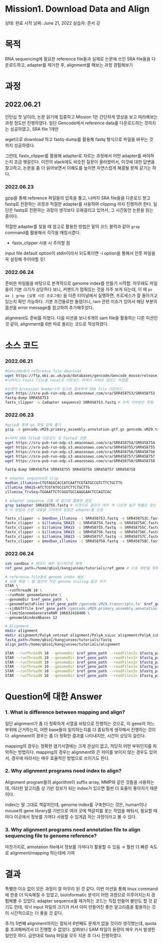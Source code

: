 # Mission1. Download Data and Align

상태: 완료
시작 날짜: June 21, 2022
실습자: 준서 강

# 목적

RNA sequencing에 필요한 reference file들과 실제로 논문에 쓰인 SRA file들을 다운로드하고, adapter를 제거한 후, alignment를 해보는 과정 경험해보기

# 과정

## 2022.06.21

인턴십 첫 날이라, 논문 읽기에 집중하고 Mission 1은 간단하게 영상을 보고 따라해보는 과정 정도만 진행하였다. 일단 Gencode에서 reference data를 다운로드하는 것까지는 성공하였고, SRA file 1개만

wget으로 download 하고 fastq-dump를 활용해 fastq 형식으로 파일을 바꾸는 것 까지 성공하였다.

그런데, fastx_clipper를 활용해 adapter로 자르는 과정에서 어떤 adapter를 써야하는지 조금 헷갈린다. 이전의 slack에도 비슷한 질문이 올라왔어서, 이것에 대한 답변을 참고하고, 논문을 좀 더 읽어보면서 이해도를 높이면 자연스럽게 해결될 문제 같기는 하다.

### 2022.06.23

gzip을 통해 reference 파일들의 압축을 풀고, 나머지 SRA file들을 다운로드 받고 fastq로 전환하는 과정과 적절한 adapter를 사용하여 clipping 까지 진행하려 한다. 일단은 fastq로 전환하는 과정이 생각보다 오래걸리고 있어서, 그 시간동안 논문을 읽는 중이다.

적절한 adapter를 찾을 때 참고로 활용한 방법은 밑의 코드 블럭과 같아 `grep` command를 활용해서 각각을 매칭시켰다.

- fastx_clipper 사용 시 주의할 점

input file default option이 stdin이라서 되도록이면 -i option을 통해서 인풋 파일을 꼭 설정해 주어야할 듯!

### 2022.06.24

준비한 파일들을 바탕으로 본격적으로 genome index를 만들기 시작함. 아무래도 파일들이 기본 크기가 상당하다 보니, 커맨드가 멈춰있는 것을 자주 보게 되는데, 이 때 `ps ax | grep {실행 시킨 프로그램}` 을 다른 터미널에서 실행하면, 프로세스가 잘 돌아가고 있는지 확인 가능하다. 기본 조건들로만 돌렸더니, ram 관련 이슈가 있어서 해당 부분의 옵션을 error message를 참고하여 추가해주었다.

alignment도 준비를 마쳤다. 다음 미션을 보니 6개의 sam file을 활용하는 다른 미션인 것 같아, alignment를 6번 따로 돌리는 코드로 작성하였다.

# 소스 코드

### 2022.06.21

```bash
#Gencode에서 reference file download
wget https://ftp.ebi.ac.uk/pub/databases/gencode/Gencode_mouse/release_M29/gencode.vM29.primary_assembly.annotation.gtf.gz
#나머지는 Fasta file을 local로 다운로드 하여서 서버로 업로드 하였음

#논문의 Accession Numbers의 링크로 접속하여 SRA file 다운로드
wget https://sra-pub-run-odp.s3.amazonaws.com/sra/SRR458753/SRR458753
fastq-dump SRR458753
fastx_clipper -a {adapter sequence} SRR458753.fastq # 아직 이부분은 못함
```

### 2022.06.23

```bash
#gzip을 통해 gz 파일 압축 풀기
gzip -d gencode.vM29.primary_assembly.annotation.gtf.gz gencode.vM29.transcripts.fa.gz GRCm39.primary_assembly.genome.fa.gz

#나머지 SRA file들 다운로드 및 fastq로 전환
wget https://sra-pub-run-odp.s3.amazonaws.com/sra/SRR458754/SRR458754
wget https://sra-pub-run-odp.s3.amazonaws.com/sra/SRR458755/SRR458755
wget https://sra-pub-run-odp.s3.amazonaws.com/sra/SRR458756/SRR458756
wget https://sra-pub-run-odp.s3.amazonaws.com/sra/SRR458757/SRR458757
wget https://sra-pub-run-odp.s3.amazonaws.com/sra/SRR458758/SRR458758

fastq-dump SRR458754 SRR458755 SRR458756 SRR458757 SRR458758

# adapter sequence로 clip
modban_illumina=CTGTAGGCACCATCAATTCGTATGCCGTCTTCTGCTTG
illumina_SRA15=ATCTCGTATGCCGTCTTCTGCTTG
illumina_TruSeq=TGGAATTCTCGGGTGCCAAGGAACTCCAGTCAC

# adapter sequence 고를 때 참고로 활용한 방법
grep $adapter SRR45875X.fastq # 이것으로 결과가 여러 개 나오면 높은 확률로 맞는 것
# 이 방법과 논문 내용을 고려하여 알맞은 adapter를 선정

fastx_clipper -a $modban_illumina -i SRR458753.fastq -o SRR458753C.fastq
fastx_clipper -a $illumina_SRA15 -i SRR458754.fastq -o SRR458754C.fastq
fastx_clipper -a $illumina_SRA15 -i SRR458755.fastq -o SRR458755C.fastq
fastx_clipper -a $illumina_SRA15 -i SRR458756.fastq -o SRR458756C.fastq
fastx_clipper -a $illumina_SRA15 -i SRR458757.fastq -o SRR458757C.fastq
fastx_clipper -a $modban_illumina -i SRR458758.fastq -o SRR458758C.fastq

```

### 2022.06.24

```bash
ssh sandbox # 메모리 제한 일시적으로 해제
ref_gene_path=/home/qbio1/kangjunseo/tutorials/ref_gene # 오류 예방을 위해 절대 경로 사용

# reference file들로 genome index 생성
# 오류 해결 : 램 옵션과 작은 genome scaling 옵션 추가
STAR \
--runThreadN 10 \
--runMode genomeGenerate \
--genomeDir $ref_gene_path  \
--genomeFastaFiles $ref_gene_path'/gencode.vM29.transcripts.fa' $ref_gene_path'/GRCm39.primary_assembly.genome.fa' \
--sjdbGTFfile $ref_gene_path'/gencode.vM29.primary_assembly.annotation.gtf' \
--limitGenomeGenerateRAM 106832418400 \
--genomeSAindexNbases 12

# Alignment
mkdir alignment
mkdir alignment/PolyA_untreat alignment/PolyA_siLuc alignment/PolyA_siLin28a alignment/RPF_siLuc alignment/RPF_siLin28a alignment/CLIP_35L33G
fastq_path=/home/qbio1/kangjunseo/tutorials/fastq
align_path=/home/qbio1/kangjunseo/tutorials/alignment

STAR --runThreadN 10 --genomeDir $ref_gene_path --readFilesIn $fastq_path'/SRR458753C.fastq' --outFileNamePrefix $align_path'/PolyA_untreat/'
STAR --runThreadN 10 --genomeDir $ref_gene_path --readFilesIn $fastq_path'/SRR458754C.fastq' --outFileNamePrefix $align_path'/PolyA_siLuc/'
STAR --runThreadN 10 --genomeDir $ref_gene_path --readFilesIn $fastq_path'/SRR458755C.fastq' --outFileNamePrefix $align_path'/PolyA_siLin28a/'
STAR --runThreadN 10 --genomeDir $ref_gene_path --readFilesIn $fastq_path'/SRR458756C.fastq' --outFileNamePrefix $align_path'/RPF_siLuc/'
STAR --runThreadN 10 --genomeDir $ref_gene_path --readFilesIn $fastq_path'/SRR458757C.fastq' --outFileNamePrefix $align_path'/RPF_siLin28a/'
STAR --runThreadN 10 --genomeDir $ref_gene_path --readFilesIn $fastq_path'/SRR458758C.fastq' --outFileNamePrefix $align_path'/CLIP_35L33G/'
```

# Question에 대한 Answer

### 1. What is difference between mapping and align?

일단 alignment가 좀 더 정확하게 서열을 바탕으로 진행하는 것으로, 이 gene의 어느 부위에 근거하는지, 어떤 base들이 일치하는지를 더 중요하게 생각해서 진행하는 것이다. alignment의 경우는 좀 더 정확한 결과를 나타내지만, 시간이 상당히 걸린다.

mapping의 경우는 정확한 염기서열에는 크게 관심이 없고, 적당히 어떤 부위인지를 파악하는 방법이다. mapping의 경우는 alignment와 큰 차이를 보이지 않는 경우도 있어서, 경우에 따라서는 매우 효율적인 방법으로 쓰이기도 한다.

### 2. Why alignment programs need index to align?

Alignment program들의 algorithm이 suffix array, MMP와 같은 것들을 사용하는데, 이러한 알고리즘 상 기반 정보가 되는 index가 있으면 훨씬 더 효율이 좋아지기 때문이다.

index는 말 그대로 책갈피인데, genome index를 구축한다는 것은, human이나 mouse의 gene library를 기반으로 여러 곳에 책갈피를 꽂는 작업을 해둬서, 필요할 때마다 이곳에서 정보를 가져다 사용할 수 있게끔 하는 과정이라고 볼 수 있다.

### 3. Why alignment programs need annotation file to align sequencing file to genome reference?

마찬가지로, annotation file에서 정보를 가져다가 활용할 수 있음 → 훨씬 더 빠른 속도로 alignment/mapping 하는데에 기여

# 결과

특별한 이슈 없이 모든 과정이 잘 마무리 된 것 같다. 이번 미션을 통해 linux command에 한층 더 익숙해질 수 있었고, bioinformatic 분석이 어떤 과정으로 이루어지는지 경험해볼 수 있었다. adapter sequence를 제거하는 코드는 직접 만들어 볼만도 할 것 같기도 한데, 워낙 input 파일의 크기가 커서 이미 만들어진 좋은 알고리즘을 활용하는 것이 시간적으로는 더 좋을 것 같다.

추가) 5번째 alignment까지는 잘되서 6번째도 문제가 없을 것이라 생각했는데, quota를 초과해버려서 더 진행할 수 없었다. 살펴보니 SAM 파일이 용량이 매우 커서 발생한 일인듯 하다. 급한대로 fastq 파일을 모두 지운 후 다시 진행하였다.